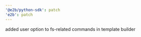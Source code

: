 ```yaml
---
'@e2b/python-sdk': patch
'e2b': patch
---
```


added user option to fs-related commands in template builder
